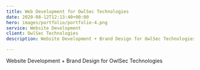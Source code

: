 ```yaml
---
title: Web Development for OwlSec Technologies
date: 2020-08-12T12:13:40+00:00
hero: images/portfolio/portfolio-4.png
service: Website Development
client: OwlSec Technologies
description: Website Development + Brand Design for OwlSec Technologies

---
```

Website Development + Brand Design for OwlSec Technologies
